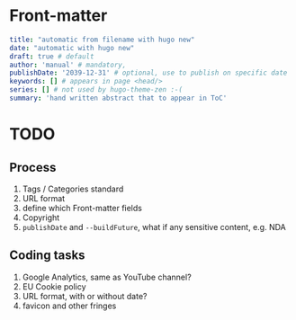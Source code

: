# Front-matter

```yaml
title: "automatic from filename with hugo new"
date: "automatic with hugo new"
draft: true # default
author: 'manual' # mandatory, 
publishDate: '2039-12-31' # optional, use to publish on specific date
keywords: [] # appears in page <head/>
series: [] # not used by hugo-theme-zen :-(
summary: 'hand written abstract that to appear in ToC'
```

# TODO

## Process

1. Tags / Categories standard
2. URL format
3. define which Front-matter fields
4. Copyright
5. `publishDate` and `--buildFuture`, what if any sensitive content, e.g. NDA


## Coding tasks

1. Google Analytics, same as YouTube channel?
2. EU Cookie policy
3. URL format, with or without date?
4. favicon and other fringes
